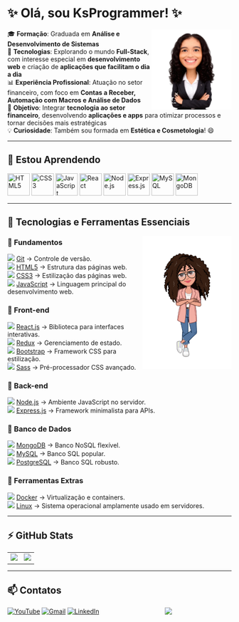 # ✨ Olá, sou KsProgrammer! ✨

<img align="right" width="180" src="https://raw.githubusercontent.com/ksprogrammerbr/ksprogrammerbr/refs/heads/main/Imagem%202.png">


🎓 **Formação**: Graduada em **Análise e Desenvolvimento de Sistemas**  
🌱 **Tecnologias**: Explorando o mundo **Full-Stack**, com interesse especial em **desenvolvimento web** e criação de **aplicações que facilitam o dia a dia**  
📊 **Experiência Profissional**: Atuação no setor financeiro, com foco em **Contas a Receber, Automação com Macros e Análise de Dados**  
🚀 **Objetivo**: Integrar **tecnologia ao setor financeiro**, desenvolvendo **aplicações e apps** para otimizar processos e tornar decisões mais estratégicas  
💡 **Curiosidade**: Também sou formada em **Estética e Cosmetologia**! 😄  

---

## 🌱 Estou Aprendendo  

<div> <img src="https://cdn.jsdelivr.net/gh/devicons/devicon/icons/html5/html5-original.svg" title="HTML5" width="50" height="50" /> <img src="https://cdn.jsdelivr.net/gh/devicons/devicon/icons/css3/css3-original.svg" title="CSS3" width="50" height="50" /> <img src="https://cdn.jsdelivr.net/gh/devicons/devicon/icons/javascript/javascript-original.svg" title="JavaScript" width="50" height="50" /> <img src="https://cdn.jsdelivr.net/gh/devicons/devicon/icons/react/react-original.svg" title="React" width="50" height="50" /> <img src="https://cdn.jsdelivr.net/gh/devicons/devicon/icons/nodejs/nodejs-original.svg" title="Node.js" width="50" height="50" /> <img src="https://cdn.jsdelivr.net/gh/devicons/devicon/icons/express/express-original.svg" title="Express.js" width="50" height="50" /> <img src="https://cdn.jsdelivr.net/gh/devicons/devicon/icons/mysql/mysql-original.svg" title="MySQL" width="50" height="50" /> <img src="https://cdn.jsdelivr.net/gh/devicons/devicon/icons/mongodb/mongodb-original.svg" title="MongoDB" width="50" height="50" /> </div>

---

## 🚀 Tecnologias e Ferramentas Essenciais  


<img align="right" width="200" src="https://raw.githubusercontent.com/ksprogrammerbr/ksprogrammerbr/refs/heads/main/Imagem%201.png">


### 🔹 Fundamentos  
<img src="https://cdn.jsdelivr.net/gh/devicons/devicon/icons/git/git-original.svg" width="20"> [Git](https://git-scm.com/) → Controle de versão.  
<img src="https://cdn.jsdelivr.net/gh/devicons/devicon/icons/html5/html5-original.svg" width="20"> [HTML5](https://developer.mozilla.org/pt-BR/docs/Web/HTML) → Estrutura das páginas web.  
<img src="https://cdn.jsdelivr.net/gh/devicons/devicon/icons/css3/css3-original.svg" width="20"> [CSS3](https://developer.mozilla.org/pt-BR/docs/Web/CSS) → Estilização das páginas web.  
<img src="https://cdn.jsdelivr.net/gh/devicons/devicon/icons/javascript/javascript-original.svg" width="20"> [JavaScript](https://developer.mozilla.org/pt-BR/docs/Web/JavaScript) → Linguagem principal do desenvolvimento web.  

### 🔹 Front-end  
<img src="https://cdn.jsdelivr.net/gh/devicons/devicon/icons/react/react-original.svg" width="20"> [React.js](https://react.dev/) → Biblioteca para interfaces interativas.  
<img src="https://cdn.jsdelivr.net/gh/devicons/devicon/icons/redux/redux-original.svg" width="20"> [Redux](https://redux.js.org/) → Gerenciamento de estado.  
<img src="https://cdn.jsdelivr.net/gh/devicons/devicon/icons/bootstrap/bootstrap-original.svg" width="20"> [Bootstrap](https://getbootstrap.com/) → Framework CSS para estilização.  
<img src="https://cdn.jsdelivr.net/gh/devicons/devicon/icons/sass/sass-original.svg" width="20"> [Sass](https://sass-lang.com/) → Pré-processador CSS avançado.  

### 🔹 Back-end  
<img src="https://cdn.jsdelivr.net/gh/devicons/devicon/icons/nodejs/nodejs-original.svg" width="20"> [Node.js](https://nodejs.org/) → Ambiente JavaScript no servidor.  
<img src="https://cdn.jsdelivr.net/gh/devicons/devicon/icons/express/express-original.svg" width="20"> [Express.js](https://expressjs.com/) → Framework minimalista para APIs.  

### 🔹 Banco de Dados  
<img src="https://cdn.jsdelivr.net/gh/devicons/devicon/icons/mongodb/mongodb-original.svg" width="20"> [MongoDB](https://www.mongodb.com/) → Banco NoSQL flexível.  
<img src="https://cdn.jsdelivr.net/gh/devicons/devicon/icons/mysql/mysql-original.svg" width="20"> [MySQL](https://www.mysql.com/) → Banco SQL popular.  
<img src="https://cdn.jsdelivr.net/gh/devicons/devicon/icons/postgresql/postgresql-original.svg" width="20"> [PostgreSQL](https://www.postgresql.org/) → Banco SQL robusto.  

### 🔹 Ferramentas Extras  
<img src="https://cdn.jsdelivr.net/gh/devicons/devicon/icons/docker/docker-original.svg" width="20"> [Docker](https://www.docker.com/) → Virtualização e containers.  
<img src="https://cdn.jsdelivr.net/gh/devicons/devicon/icons/linux/linux-original.svg" width="20"> [Linux](https://ubuntu.com/) → Sistema operacional amplamente usado em servidores.  

---

## ⚡ GitHub Stats  

<table>
  <tr>
    <td>
      <img src="https://github-readme-stats.vercel.app/api?username=KsProgrammer&show_icons=true&theme=dark&title_color=ff4da6&icon_color=ff4da6&text_color=ffcccc&bg_color=0d1117" />
    </td>
    <td>
      <img src="https://github-readme-stats.vercel.app/api/top-langs/?username=KsProgrammer&layout=compact&theme=dark&title_color=ff4da6&text_color=ffcccc&bg_color=0d1117" />
    </td>
  </tr>
</table>

---

## 📫 Contatos 


<div style="display: flex; align-items: center; justify-content: space-between; width: 100">

<div>
  <a href="https://www.youtube.com/@FuturoEmFocoHub" target="_blank"><img src="https://img.shields.io/badge/Youtube-FF0000?style=for-the-badge&logo=youtube&logoColor=white" alt="YouTube"/></a>
  <a href="mailto:ksprogrammerbr@gmail.com" target="_blank"><img src="https://img.shields.io/badge/Gmail-D14836?style=for-the-badge&logo=gmail&logoColor=white" alt="Gmail" /></a>
  <a href="https://www.linkedin.com/in/karina-ara%C3%BAjo-49a2681b6/" target="_blank"><img src="https://img.shields.io/badge/LinkedIn-0077B5?style=for-the-badge&logo=linkedin&logoColor=white" alt="LinkedIn" /></a>
</div>

<div style="width: 150; height: 150; border: 2 solid red; display: flex; align-items: center; justify-content: center;">
    <img align="right" src="https://i.imgur.com/8rjMGJN.gif" width="150" />
  </div>
</div>


